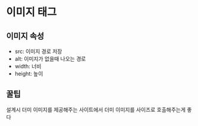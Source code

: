 # 이미지 태그

## 이미지 속성

- src: 이미지 경로 저장
- alt: 이미지가 없을때 나오는 경로
- width: 너비
- height: 높이

## 꿀팁

설계시 더미 이미지를 제공해주는 사이트에서 더미 이미지를 사이즈로 호출해주는게 좋다

```

```

